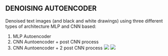 ## DENOISING AUTOENCODER
Denoised text images (and black and white drawings) using three different types of architecture MLP and CNN based:
1. MLP Autoencoder
2. CNN Auntoencoder + post CNN process 
3. CNN Auntoencoder + 2 post CNN process 
![](images_readme/Denoising\autoencoder\ENG-11.png)
![](images_readme/Denoising\autoencoder\ENG-12.png)

